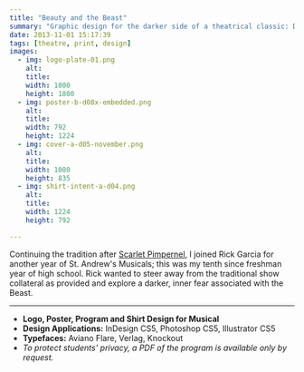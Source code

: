 ```yaml
---
title: "Beauty and the Beast"
summary: "Graphic design for the darker side of a theatrical classic: Disney's Beauty and the Beast"
date: 2013-11-01 15:17:39
tags: [theatre, print, design]
images:
  - img: logo-plate-01.png
    alt: 
    title: 
    width: 1800
    height: 1800
  - img: poster-b-d08x-embedded.png
    alt: 
    title: 
    width: 792
    height: 1224
  - img: cover-a-d05-november.png
    alt: 
    title: 
    width: 1080
    height: 835
  - img: shirt-intent-a-d04.png
    alt: 
    title: 
    width: 1224
    height: 792

---
```


Continuing the tradition after [Scarlet Pimpernel](/project/scarlet-pimpernel), I joined Rick Garcia for another year of St. Andrew's Musicals; this was my tenth since freshman year of high school. Rick wanted to steer away from the traditional show collateral as provided and explore a darker, inner fear associated with the Beast.

---

*   **Logo, Poster, Program and Shirt Design for Musical**
*   **Design Applications:** InDesign CS5, Photoshop CS5, Illustrator CS5
*   **Typefaces:** Aviano Flare, Verlag, Knockout
*   _To protect students' privacy, a PDF of the program is available only by request._
